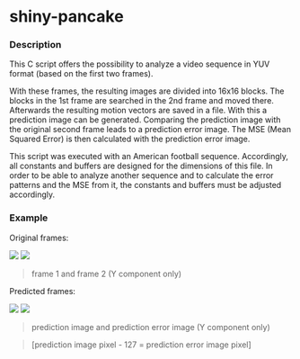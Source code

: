 # shiny-pancake

### Description
This C script offers the possibility to analyze a video sequence in YUV format (based on the first two frames).

With these frames, the resulting images are divided into 16x16 blocks. The blocks in the 1st frame are searched in the 2nd frame and moved there. Afterwards the resulting motion vectors are saved in a file. With this a prediction image can be generated. Comparing the prediction image with the original second frame leads to a prediction error image. The MSE (Mean Squared Error) is then calculated with the prediction error image.

This script was executed with an American football sequence. Accordingly, all constants and buffers are designed for the dimensions of this file. In order to be able to analyze another sequence and to calculate the error patterns and the MSE from it, the constants and buffers must be adjusted accordingly.


### Example

Original frames:

![](https://i.imgur.com/LS7jlUj.png) ![](https://i.imgur.com/jKqVDFz.png)

> frame 1 and frame 2 (Y component only)

Predicted frames:

![](https://i.imgur.com/s11P1DE.png) ![](https://i.imgur.com/NfGrhT6.png)

> prediction image and prediction error image (Y component only)

> [prediction image pixel - 127 = prediction error image pixel]

